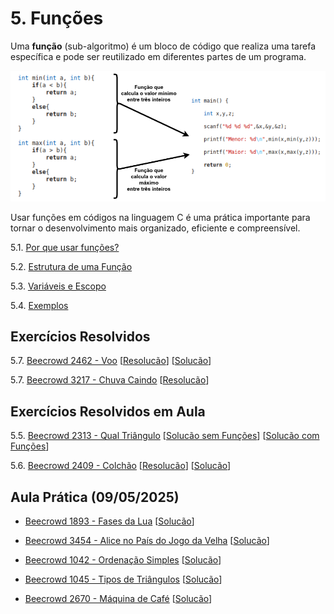 # 5. Funções

Uma **função** (sub-algoritmo) é um bloco de código que realiza uma tarefa específica e pode ser reutilizado em diferentes partes de um programa.

![Exemplo de funções](images/funcoes.png)

Usar funções em códigos na linguagem C é uma prática importante para tornar o desenvolvimento mais organizado, eficiente e compreensível.

5.1. [Por que usar funções?](justificativa.md)

5.2. [Estrutura de uma Função](estrutura.md)

5.3. [Variáveis e Escopo](escopo.md)

5.4. [Exemplos](exemplos.md)

## Exercícios Resolvidos

5.7. [Beecrowd 2462 - Voo](https://judge.beecrowd.com/pt/problems/view/2462) [[Resolucão](beecrowd_2462.md)] [[Solucão](beecrowd_2462.c)] 

5.7. [Beecrowd 3217 - Chuva Caindo](https://judge.beecrowd.com/pt/problems/view/3217) [[Resolucão](beecrowd_3217.md)] 

## Exercícios Resolvidos em Aula

5.5. [Beecrowd 2313 - Qual Triângulo](https://judge.beecrowd.com/pt/problems/view/2313) [[Solucão sem Funções](upsolving/beecrowd_2313.c)] [[Solucão com Funções](upsolving/beecrowd_2313_2.c)] 

5.6. [Beecrowd 2409 - Colchão](https://judge.beecrowd.com/pt/problems/view/2409) [[Resolucão](beecrowd_2409.md)] [[Solucão](beecrowd_2409.c)]

## Aula Prática (09/05/2025)

- [Beecrowd 1893 - Fases da Lua](https://judge.beecrowd.com/pt/problems/view/1893) [[Solucão](beecrowd_1893.c)]

- [Beecrowd 3454 - Alice no País do Jogo da Velha](https://judge.beecrowd.com/pt/problems/view/3454) [[Solucão](beecrowd_3454.c)]
  
- [Beecrowd 1042 - Ordenação Simples](https://judge.beecrowd.com/pt/problems/view/1042) [[Solucão](upsolving/beecrowd_1042.c)]
   
- [Beecrowd 1045 - Tipos de Triângulos](https://judge.beecrowd.com/pt/problems/view/1045) [[Solucão](upsolving/beecrowd_1045.c)]

- [Beecrowd 2670 - Máquina de Café](https://judge.beecrowd.com/pt/problems/view/2670) [[Solucão](upsolving/beecrowd_2670.c)]

